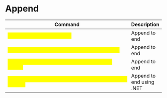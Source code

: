 # Append

<table data-header-hidden data-full-width="true"><thead><tr><th width="500">Command</th><th>Description</th></tr></thead><tbody><tr><td><mark style="color:yellow;"><code>echo New Text >> file.txt</code></mark></td><td>Append to end</td></tr><tr><td><mark style="color:yellow;"><code>Add-Content -Path file.txt -Value "New Text"</code></mark></td><td>Append to end</td></tr><tr><td><mark style="color:yellow;"><code>"Text" | Out-File -FilePath C:\file.txt -Append</code></mark></td><td>Append to end</td></tr><tr><td><mark style="color:yellow;"><code>[System.IO.File]::AppendAllText("C:\file.txt", "Text")</code></mark></td><td>Append to end using .NET</td></tr></tbody></table>
